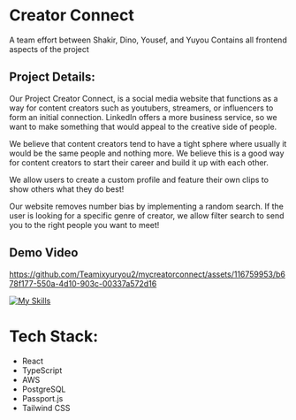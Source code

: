 # Creator Connect

A team effort between Shakir, Dino, Yousef, and Yuyou
Contains all frontend aspects of the project

## Project Details:

Our Project Creator Connect, is a social media website that functions as a way for content creators such as youtubers, streamers, or influencers to form an initial connection.
LinkedIn offers a more business service, so we want to make something that would appeal to the creative side of people.

We believe that content creators tend to have a tight sphere where usually it would be the same people and nothing more.
We believe this is a good way for content creators to start their career and build it up with each other.

We allow users to create a custom profile and feature their own clips to show others what they do best!

Our website removes number bias by implementing a random search. If the user is looking for a specific genre of creator, we allow filter search to send you to the right people you want to meet!


## Demo Video


https://github.com/Teamixyuryou2/mycreatorconnect/assets/116759953/b678f177-550a-4d10-903c-00337a572d16

[![My Skills](https://skillicons.dev/icons?i=nextjs,react,tailwind,aws,vite)](https://skillicons.dev)


# Tech Stack:
- React
- TypeScript
- AWS
- PostgreSQL
- Passport.js
- Tailwind CSS

